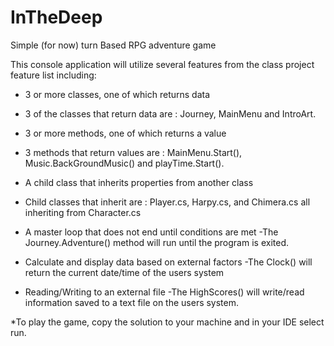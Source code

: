 # InTheDeep
Simple (for now) turn Based RPG adventure game

This console application will utilize several features from the class project feature list including:

* 3 or more classes, one of which returns data
- 3 of the classes that return data are : Journey, MainMenu and IntroArt.

* 3 or more methods, one of which returns a value
- 3 methods that return values are : MainMenu.Start(), Music.BackGroundMusic() and playTime.Start().

* A child class that inherits properties from another class
- Child classes that inherit are : Player.cs, Harpy.cs, and Chimera.cs all inheriting from Character.cs

* A master loop that does not end until conditions are met
-The Journey.Adventure() method will run until the program is exited.

* Calculate and display data based on external factors
-The Clock() will return the current date/time of the users system

* Reading/Writing to an external file
-The HighScores() will write/read information saved to a text file on the users system.

*To play the game, copy the solution to your machine and in your IDE select run.
